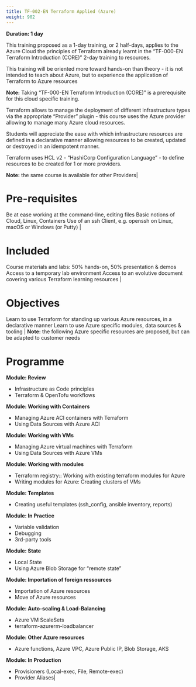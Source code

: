 ```yaml
---
title: TF-002-EN Terraform Applied (Azure)
weight: 902
---
```

**Duration: 1 day**

This training proposed as a 1-day training, or 2 half-days, applies to the Azure Cloud the principles of Terraform already learnt in the “TF-000-EN Terraform Introduction (CORE)” 2-day training to resources.

This training will be oriented more toward hands-on than theory - it is not intended to teach about Azure, but to experience the application of Terraform to Azure resources

**Note:** Taking “TF-000-EN Terraform Introduction (CORE)” is a prerequisite for this cloud specific training.

Terraform allows to manage the deployment of different infrastructure types via the appropriate “Provider” plugin - this course uses the Azure provider allowing to manage many Azure cloud resources.

Students will appreciate the ease with which infrastructure resources are defined in a declarative manner allowing resources to be created, updated or destroyed in an idempotent manner.

Terraform uses HCL v2 - “HashiCorp Configuration Language” - to define resources to be created for 1 or more providers.

**Note:** the same course is available for other Providers|

# Pre-requisites

Be at ease working at the command-line, editing files
Basic notions of Cloud, Linux, Containers
Use of an ssh Client, e.g. openssh on Linux, macOS or Windows (or Putty)
|

# Included

Course materials and labs: 50% hands-on, 50% presentation & demos
Access to a temporary lab environment
Access to an evolutive document covering various Terraform learning resources
|

# Objectives

Learn to use Terraform for standing up various Azure resources, in a declarative manner
Learn to use Azure specific modules, data sources & tooling
|
**Note:** the following Azure specific resources are proposed, but can be adapted to customer needs


# Programme


**Module: Review**

- Infrastructure as Code principles
- Terraform & OpenTofu workflows


**Module: Working with Containers**

- Managing Azure ACI containers with Terraform
- Using Data Sources with Azure ACI


**Module: Working with VMs**

- Managing Azure virtual machines with Terraform
- Using Data Sources with Azure VMs


**Module: Working with modules**

- Terraform registry:: Working with existing terraform modules for Azure
- Writing modules for Azure: Creating clusters of VMs


**Module: Templates**

- Creating useful templates (ssh_config, ansible inventory, reports)


**Module: In Practice**

- Variable validation
- Debugging
- 3rd-party tools


**Module: State**

- Local State
- Using Azure Blob Storage for “remote state”


**Module: Importation of foreign ressources**

- Importation of Azure resources
- Move of Azure resources


**Module: Auto-scaling & Load-Balancing**

- Azure VM ScaleSets
- terraform-azurerm-loadbalancer


**Module: Other Azure resources**

- Azure functions, Azure VPC, Azure Public IP, Blob Storage, AKS


**Module: In Production**

- Provisioners (Local-exec, File, Remote-exec)
- Provider Aliases|


